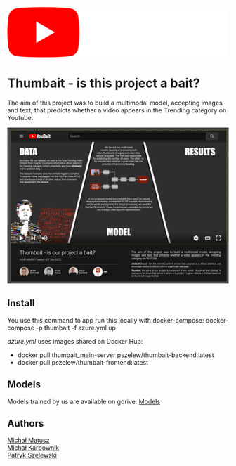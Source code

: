 
<img src="./thumbait_frontend/img/static/YouBait.png" style="width:640px">

# Thumbait - is this project a bait?

The aim of this project was to build a multimodal model, accepting images and text, that predicts whether a video appears in the Trending category on Youtube.

<img src="./thumbait_frontend/img/static/Poster.png" style="width:640px">

## Install
You use this command to app run this locally with docker-compose:
docker-compose -p thumbait -f azure.yml up

*azure.yml* uses images shared on Docker Hub:

- docker pull thumbait_main-server pszelew/thumbait-backend:latest
- docker pull pszelew/thumbait-frontend:latest

## Models

Models trained by us are available on gdrive:
[Models](https://drive.google.com/drive/folders/19iDtiejsrstW8Zk1qlb_4nRtPlUsFHtm?usp=sharing)

## Authors
[Michał Matusz](https://github.com/Raziel090)<br>
[Michał Karbownik](https://github.com/MichalKarbownik)<br>
[Patryk Szelewski](https://github.com/pszelew/)

